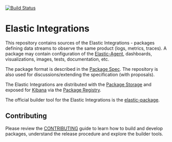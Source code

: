 [![Build Status](https://beats-ci.elastic.co/job/ingest-manager/job/integrations/job/master/badge/icon)](https://beats-ci.elastic.co/job/ingest-manager/job/integrations/job/master/)

# Elastic Integrations

This repository contains sources of the Elastic Integrations - packages defining data streams to observe the same product (logs, metrics, traces).
A package may contain configuration of the [Elastic-Agent](https://github.com/elastic/beats/tree/master/x-pack/elastic-agent), dashboards, visualizations,
images, tests, documentation, etc.

The package format is described in the [Package Spec](https://github.com/elastic/package-spec). The repository is also used
for discussions/extending the specification (with proposals).

The Elastic Integrations are distributed with the [Package Storage](https://github.com/elastic/package-storage)
and exposed for [Kibana](https://github.com/elastic/kibana) via the [Package Registry](https://github.com/elastic/package-registry/).

The official builder tool for the Elastic Integrations is the [elastic-package](https://github.com/elastic/elastic-package).

## Contributing

Please review the [CONTRIBUTING](CONTRIBUTING.md) guide to learn how to build and develop packages, understand the release procedure and
explore the builder tools.